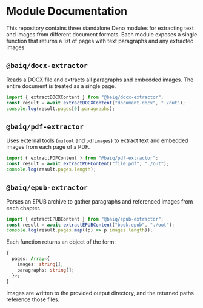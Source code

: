 # Module Documentation

This repository contains three standalone Deno modules for extracting text and
images from different document formats. Each module exposes a single function
that returns a list of pages with text paragraphs and any extracted images.

## `@baiq/docx-extractor`

Reads a DOCX file and extracts all paragraphs and embedded images. The entire
document is treated as a single page.

```ts
import { extractDOCXContent } from "@baiq/docx-extractor";
const result = await extractDOCXContent("document.docx", "./out");
console.log(result.pages[0].paragraphs);
```

## `@baiq/pdf-extractor`

Uses external tools (`mutool` and `pdfimages`) to extract text and embedded
images from each page of a PDF.

```ts
import { extractPDFContent } from "@baiq/pdf-extractor";
const result = await extractPDFContent("file.pdf", "./out");
console.log(result.pages.length);
```

## `@baiq/epub-extractor`

Parses an EPUB archive to gather paragraphs and referenced images from each
chapter.

```ts
import { extractEPUBContent } from "@baiq/epub-extractor";
const result = await extractEPUBContent("book.epub", "./out");
console.log(result.pages.map((p) => p.images.length));
```

Each function returns an object of the form:

```ts
{
  pages: Array<{
    images: string[];
    paragraphs: string[];
  }>;
}
```

Images are written to the provided output directory, and the returned paths
reference those files.
